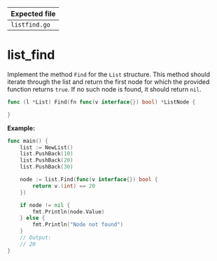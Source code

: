 | Expected file |
| ------------- |
| `listfind.go` |

# list_find

Implement the method `Find` for the `List` structure. This method should iterate through the list and return the first node for which the provided function returns `true`. If no such node is found, it should return `nil`.

```go
func (l *List) Find(fn func(v interface{}) bool) *ListNode {

}
```

**Example:**

```go
func main() {
    list := NewList()
    list.PushBack(10)
    list.PushBack(20)
    list.PushBack(30)

    node := list.Find(func(v interface{}) bool {
        return v.(int) == 20
    })

    if node != nil {
        fmt.Println(node.Value)
    } else {
        fmt.Println("Node not found")
    }
    // Output:
    // 20
}
```
